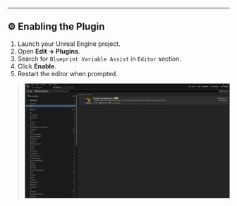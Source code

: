 
---

## ⚙️ Enabling the Plugin

1. Launch your Unreal Engine project.
2. Open **Edit → Plugins**.
3. Search for `Blueprint Variable Assist` in `Editor` section.
4. Click **Enable**.
5. Restart the editor when prompted.

> ![Enable Blueprint Variable Assist plugin](ScreenShots/BPVariableAssistEnabled.jpg)  
